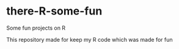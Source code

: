 # there-R-some-fun
Some fun projects on R

This repository made for keep my R code which was made for fun
